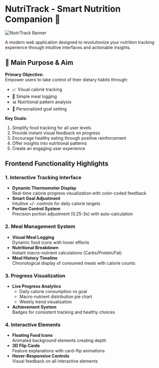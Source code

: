 # NutriTrack - Smart Nutrition Companion 🥗

![NutriTrack Banner](https://via.placeholder.com/1200x400.png?text=NutriTrack+-+Your+Personal+Food+Journey)

A modern web application designed to revolutionize your nutrition tracking experience through intuitive interfaces and actionable insights.

## 🎯 Main Purpose & Aim

**Primary Objective:**  
Empower users to take control of their dietary habits through:
- 📈 Visual calorie tracking
- 🍎 Simple meal logging
- 📊 Nutritional pattern analysis
- 🎯 Personalized goal setting

**Key Goals:**
1. Simplify food tracking for all user levels
2. Provide instant visual feedback on progress
3. Encourage healthy eating through positive reinforcement
4. Offer insights into nutritional patterns
5. Create an engaging user experience

## Frontend Functionality Highlights

### 1. Interactive Tracking Interface
- **Dynamic Thermometer Display**  
  Real-time calorie progress visualization with color-coded feedback
- **Smart Goal Adjustment**  
  Intuitive +/- controls for daily calorie targets
- **Portion Control System**  
  Precision portion adjustment (0.25-3x) with auto-calculation

### 2. Meal Management System
- **Visual Meal Logging**  
  Dynamic food icons with hover effects
- **Nutritional Breakdown**  
  Instant macro-nutrient calculations (Carbs/Protein/Fat)
- **Meal History Timeline**  
  Chronological display of consumed meals with calorie counts

### 3. Progress Visualization
- **Live Progress Analytics**
  - Daily calorie consumption vs goal
  - Macro-nutrient distribution pie chart
  - Weekly trend visualization
- **Achievement System**  
  Badges for consistent tracking and healthy choices

### 4. Interactive Elements
- **Floating Food Icons**  
  Animated background elements creating depth
- **3D Flip Cards**  
  Feature explanations with card-flip animations
- **Hover-Responsive Controls**  
  Visual feedback on all interactive elements
